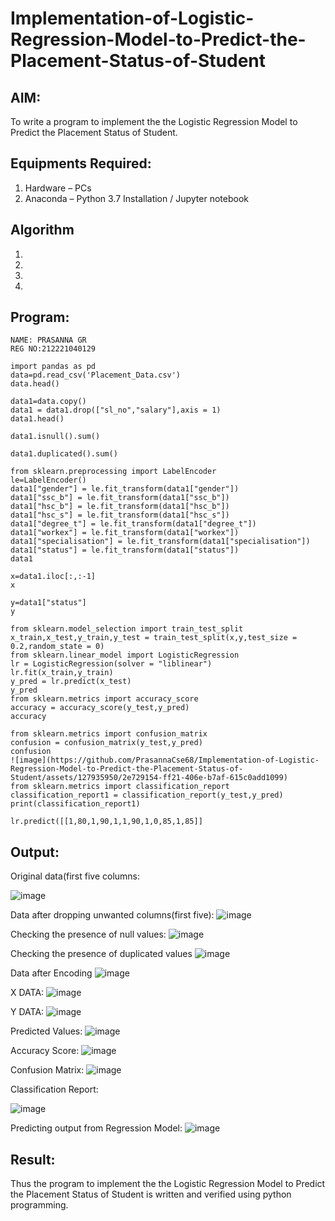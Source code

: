 # Implementation-of-Logistic-Regression-Model-to-Predict-the-Placement-Status-of-Student

## AIM:
To write a program to implement the the Logistic Regression Model to Predict the Placement Status of Student.

## Equipments Required:
1. Hardware – PCs
2. Anaconda – Python 3.7 Installation / Jupyter notebook

## Algorithm
1. 
2. 
3. 
4. 

## Program:
```
NAME: PRASANNA GR
REG NO:212221040129
```
```
import pandas as pd
data=pd.read_csv('Placement_Data.csv')
data.head()

data1=data.copy()
data1 = data1.drop(["sl_no","salary"],axis = 1)
data1.head()

data1.isnull().sum()

data1.duplicated().sum()

from sklearn.preprocessing import LabelEncoder
le=LabelEncoder()
data1["gender"] = le.fit_transform(data1["gender"])
data1["ssc_b"] = le.fit_transform(data1["ssc_b"])
data1["hsc_b"] = le.fit_transform(data1["hsc_b"])
data1["hsc_s"] = le.fit_transform(data1["hsc_s"])
data1["degree_t"] = le.fit_transform(data1["degree_t"])
data1["workex"] = le.fit_transform(data1["workex"])
data1["specialisation"] = le.fit_transform(data1["specialisation"])
data1["status"] = le.fit_transform(data1["status"])
data1

x=data1.iloc[:,:-1]
x

y=data1["status"]
y

from sklearn.model_selection import train_test_split
x_train,x_test,y_train,y_test = train_test_split(x,y,test_size = 0.2,random_state = 0)
from sklearn.linear_model import LogisticRegression
lr = LogisticRegression(solver = "liblinear") 
lr.fit(x_train,y_train)
y_pred = lr.predict(x_test)
y_pred
from sklearn.metrics import accuracy_score
accuracy = accuracy_score(y_test,y_pred)
accuracy

from sklearn.metrics import confusion_matrix
confusion = confusion_matrix(y_test,y_pred)
confusion
![image](https://github.com/PrasannaCse68/Implementation-of-Logistic-Regression-Model-to-Predict-the-Placement-Status-of-Student/assets/127935950/2e729154-ff21-406e-b7af-615c0add1099)
from sklearn.metrics import classification_report
classification_report1 = classification_report(y_test,y_pred)
print(classification_report1)

lr.predict([[1,80,1,90,1,1,90,1,0,85,1,85]]
```

## Output:

Original data(first five columns:

![image](https://github.com/PrasannaCse68/Implementation-of-Logistic-Regression-Model-to-Predict-the-Placement-Status-of-Student/assets/127935950/ba4ce184-c51e-431a-9ea9-d0d7fb29ce75)



Data after dropping unwanted columns(first five):
![image](https://github.com/PrasannaCse68/Implementation-of-Logistic-Regression-Model-to-Predict-the-Placement-Status-of-Student/assets/127935950/78a0dcd3-b4d0-4d8a-9e7e-3ae1964b6630)


Checking the presence of null values:
![image](https://github.com/PrasannaCse68/Implementation-of-Logistic-Regression-Model-to-Predict-the-Placement-Status-of-Student/assets/127935950/92302f12-84d5-4c30-b38c-898c039c9d3e)


Checking the presence of duplicated values
![image](https://github.com/PrasannaCse68/Implementation-of-Logistic-Regression-Model-to-Predict-the-Placement-Status-of-Student/assets/127935950/b2b904ba-df8d-4465-a0fa-508b1e4fe110)



Data after Encoding
![image](https://github.com/PrasannaCse68/Implementation-of-Logistic-Regression-Model-to-Predict-the-Placement-Status-of-Student/assets/127935950/6962ef2b-f41a-4224-9d08-b11c795959d1)


X DATA:
![image](https://github.com/PrasannaCse68/Implementation-of-Logistic-Regression-Model-to-Predict-the-Placement-Status-of-Student/assets/127935950/02c8cc57-1f41-4304-80b0-30f71757704c)



Y DATA:
![image](https://github.com/PrasannaCse68/Implementation-of-Logistic-Regression-Model-to-Predict-the-Placement-Status-of-Student/assets/127935950/845e6ca6-383a-4531-bd71-7d1cf1f49e10)


Predicted Values:
![image](https://github.com/PrasannaCse68/Implementation-of-Logistic-Regression-Model-to-Predict-the-Placement-Status-of-Student/assets/127935950/fa9056d7-b036-4a80-a74f-7530f02d428d)



Accuracy Score:
![image](https://github.com/PrasannaCse68/Implementation-of-Logistic-Regression-Model-to-Predict-the-Placement-Status-of-Student/assets/127935950/3f9e3653-4984-41f4-b012-ea39539cd812)



Confusion Matrix:
![image](https://github.com/PrasannaCse68/Implementation-of-Logistic-Regression-Model-to-Predict-the-Placement-Status-of-Student/assets/127935950/0b63e562-9f23-4961-8b9d-ffefe1f0e150)



Classification Report:

![image](https://github.com/PrasannaCse68/Implementation-of-Logistic-Regression-Model-to-Predict-the-Placement-Status-of-Student/assets/127935950/65a46900-c2e3-4e03-9a9f-893c7254fd66)



Predicting output from Regression Model:
![image](https://github.com/PrasannaCse68/Implementation-of-Logistic-Regression-Model-to-Predict-the-Placement-Status-of-Student/assets/127935950/fc037c5f-584f-470a-82db-92e8eedf7a89)




## Result:
Thus the program to implement the the Logistic Regression Model to Predict the Placement Status of Student is written and verified using python programming.
